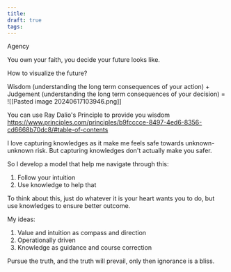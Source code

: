 ```yaml
---
title: 
draft: true
tags:
---
```

Agency

You own your faith, you decide your future looks like. 

How to visualize the future?

Wisdom (understanding the long term consequences of your action) + Judgement (understanding the long term consequences of your decision) = ![[Pasted image 20240617103946.png]]

You can use Ray Dalio's Principle to provide you wisdom https://www.principles.com/principles/b9fcccce-8497-4ed6-8356-cd6668b70dc8/#table-of-contents





I love capturing knowledges as it make me feels safe towards unknown-unknown risk. But capturing knowledges don't actually make you safer.

So I develop a model that help me navigate through this:

1. Follow your intuition
2. Use knowledge to help that

To think about this, just do whatever it is your heart wants you to do, but use knowledges to ensure better outcome. 

My ideas:
1. Value and intuition as compass and direction
2. Operationally driven 
3. Knowledge as guidance and course correction

Pursue the truth, and the truth will prevail, only then ignorance is a bliss.